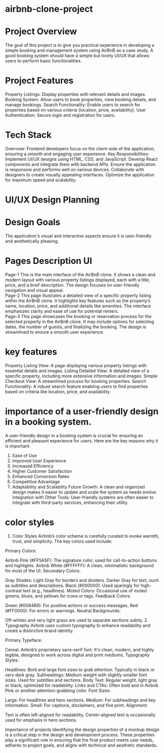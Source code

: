 # airbnb-clone-project
# Project Overview
The goal of this project is to give you practical experience in developing a simple booking and management system using AirBnB as a case study. A good booking system should have a simple but lovely UI/UX that allows users to perform basic functionalities.

# Project Features
Property Listings: Display properties with relevant details and images.
Booking System: Allow users to book properties, view booking details, and manage bookings.
Search Functionality: Enable users to search for properties based on various criteria (location, price, availability).
User Authentication: Secure login and registration for users.

# Tech Stack
Overview: Frontend developers focus on the client-side of the application, ensuring a smooth and engaging user experience.
Key Responsibilities:
Implement UI/UX designs using HTML, CSS, and JavaScript.
Develop React components and integrate them with backend APIs.
Ensure the application is responsive and performs well on various devices.
Collaborate with designers to create visually appealing interfaces.
Optimize the application for maximum speed and scalability.

# UI/UX Design Planning
# Design Goals
The application's visual and interactive aspects ensure it is user-friendly and aesthetically pleasing.
# Pages	Description	UI
Page-1	This is the main interface of the AirBnB clone. It shows a clean and modern layout with various property listings displayed, each with a title, price, and a brief description. The design focuses on user-friendly navigation and visual appeal.	
Page-2	This page illustrates a detailed view of a specific property listing within the AirBnB clone. It highlights key features such as the property’s name, location, price, and additional details like amenities. The interface emphasizes clarity and ease of use for potential renters.	
Page-3	This page showcases the booking or reservation process for the selected property in the AirBnB clone. It may include options for selecting dates, the number of guests, and finalizing the booking. The design is streamlined to ensure a smooth user experience.	
# key features
Property Listing View: A page displaying various property listings with essential details and images.
Listing Detailed View: A detailed view of a specific property, including more extensive information and images.
Simple Checkout View: A streamlined process for booking properties.
Search Functionality: A robust search feature enabling users to find properties based on criteria like location, price, and availability.

# importance of a user-friendly design in a booking system.
A user-friendly design in a booking system is crucial for ensuring an efficient and pleasant experience for users. Here are the key reasons why it is important:
1. Ease of Use
2. Improved User Experience
3. Increased Efficiency
4. Higher Customer Satisfaction
5. Enhanced Conversion Rates
6. Competitive Advantage
7. Adaptability and Scalability
Future Growth: A clean and organized design makes it easier to update and scale the system as needs evolve.
Integration with Other Tools: User-friendly systems are often easier to integrate with third-party services, enhancing their utility.

# color styles
1. Color Styles
Airbnb’s color scheme is carefully curated to evoke warmth, trust, and simplicity. The key colors used include:

Primary Colors:

Airbnb Pink (#FF5A5F): The signature color, used for call-to-action buttons and highlights.
Airbnb White (#FFFFFF): A clean, minimalistic background for most of the UI.
Secondary Colors:

Gray Shades:
Light Gray for borders and dividers.
Darker Gray for text, such as subtitles and descriptions.
Black (#000000): Used sparingly for high-contrast text (e.g., headlines).
Muted Colors: Occasional use of muted greens, blues, and yellows for icons or tags.
Feedback Colors:

Green (#008489): For positive actions or success messages.
Red (#FF0000): For errors or warnings.
Neutral Backgrounds:

Off-whites and very light grays are used to separate sections subtly.
2. Typography
Airbnb uses custom typography to enhance readability and create a distinctive brand identity.

Primary Typeface:

Cereal: Airbnb’s proprietary sans-serif font. It's clean, modern, and highly legible, designed to work across digital and print mediums.
Typography Styles:

Headlines:
Bold and large font sizes to grab attention.
Typically in black or very dark gray.
Subheadings:
Medium weight with slightly smaller font sizes.
Used for subtitles and sections.
Body Text:
Regular weight, light gray or black, optimized for readability.
Links and CTAs:
Often bold and in Airbnb Pink or another attention-grabbing color.
Font Sizes:

Large: For headlines and hero sections.
Medium: For subheadings and key information.
Small: For captions, disclaimers, and fine print.
Alignment:

Text is often left-aligned for readability.
Center-aligned text is occasionally used for emphasis in hero sections.

Importance of projects
Identifying the design properties of a mockup design is a critical step in the design and development process. These properties play a significant role in ensuring that the final product meets user needs, adheres to project goals, and aligns with technical and aesthetic standards.

